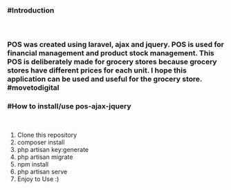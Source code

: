 <h3>#Introduction<h3><br>
<p>POS was created using laravel, ajax and jquery. POS is used for financial management and product stock management. This POS is deliberately made for grocery stores because grocery stores have different prices for each unit. I hope this application can be used and useful for the grocery store. #movetodigital</p>

<h3>#How to install/use pos-ajax-jquery</h3><br>

<ol>
    <li>Clone this repository</li>
    <li>composer install</li>
    <li>php artisan key:generate</li>
    <li>php artisan migrate</li>
    <li>npm install</li>
    <li>php artisan serve</li>
    <li>Enjoy to Use :)</li>
</ol>
